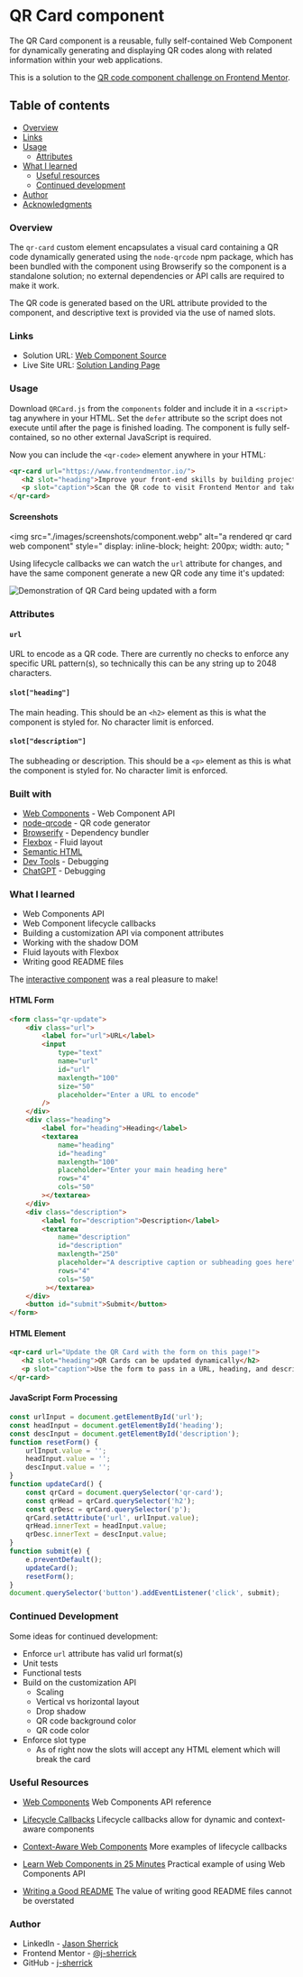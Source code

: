 # QR Card component
The QR Card component is a reusable, fully self-contained Web Component for dynamically generating and displaying QR codes along with related information within your web applications.

This is a solution to the [QR code component challenge on Frontend Mentor](https://www.frontendmentor.io/challenges/qr-code-component-iux_sIO_H).

## Table of contents

- [Overview](#overview)
- [Links](#links)
- [Usage](#usage)
  - [Attributes](#built-with)
- [What I learned](#what-i-learned)
  - [Useful resources](#useful-resources)
  - [Continued development](#continued-development)
- [Author](#author)
- [Acknowledgments](#acknowledgments)

### Overview

The `qr-card` custom element encapsulates a visual card containing a QR code dynamically generated using the `node-qrcode` npm package, which has been bundled with the component using Browserify so the component is a standalone solution; no external dependencies or API calls are required to make it work.

The QR code is generated based on the URL attribute provided to the component, and descriptive text is provided via the use of named slots.

### Links

- Solution URL: [Web Component Source](https://github.com/j-sherrick/qr-code-component/blob/main/components/QRCard-nobundle.js)
- Live Site URL: [Solution Landing Page](https://j-sherrick.github.io/qr-code-component/index.html)

### Usage

Download `QRCard.js` from the `components` folder and include it in a `<script>` tag anywhere in your HTML. Set the `defer` attribute so the script does not execute until after the page is finished loading. The component is fully self-contained, so no other external JavaScript is required.

Now you can include the `<qr-code>` element anywhere in your HTML:

```html
<qr-card url="https://www.frontendmentor.io/">
   <h2 slot="heading">Improve your front-end skills by building projects</h2>
   <p slot="caption">Scan the QR code to visit Frontend Mentor and take your coding skills to the next level</p>
</qr-card>
```

#### Screenshots

<img
  src="./images/screenshots/component.webp"
  alt="a rendered qr card web component"
  style="
    display: inline-block;
    height: 200px;
    width: auto;
  "
>

Using lifecycle callbacks we can watch the `url` attribute for changes, and have the same component generate a new QR code any time it's updated:

![Demonstration of QR Card being updated with a form](./images/screenshots/qr-interactive-750x500-5fps.gif)

### Attributes

#### `url`

URL to encode as a QR code. There are currently no checks to enforce any specific URL pattern(s), so technically this can be any string up to 2048 characters.

#### `slot["heading"]`

The main heading. This should be an `<h2>` element as this is what the component is styled for. No character limit is enforced.

#### `slot["description"]`

The subheading or description. This should be a `<p>` element as this is what the component is styled for. No character limit is enforced.

### Built with

- [Web Components](https://developer.mozilla.org/en-US/docs/Web/API/Web_components) - Web Component API
- [node-qrcode](https://www.npmjs.com/package/qrcode/) - QR code generator
- [Browserify](https://browserify.org/) - Dependency bundler
- [Flexbox](https://developer.mozilla.org/en-US/docs/Learn/CSS/CSS_layout/Flexbox) - Fluid layout
- [Semantic HTML](https://developer.mozilla.org/en-US/docs/Glossary/Semantics)
- [Dev Tools](https://developer.chrome.com/docs/devtools/) - Debugging
- [ChatGPT](https://chat.openai.com/) - Debugging

### What I learned

- Web Components API
- Web Component lifecycle callbacks
- Building a customization API via component attributes
- Working with the shadow DOM
- Fluid layouts with Flexbox
- Writing good README files

The [interactive component](https://j-sherrick.github.io/qr-code-component/interactive.html) was a real pleasure to make!

#### HTML Form
```html
<form class="qr-update">
    <div class="url">
        <label for="url">URL</label>
        <input 
            type="text"
            name="url"
            id="url" 
            maxlength="100"
            size="50"
            placeholder="Enter a URL to encode"
        />
    </div>
    <div class="heading">
        <label for="heading">Heading</label>
        <textarea 
            name="heading"
            id="heading" 
            maxlength="100"
            placeholder="Enter your main heading here"
            rows="4"
            cols="50"
        ></textarea>
    </div>
    <div class="description">
        <label for="description">Description</label>
        <textarea 
            name="description"
            id="description" 
            maxlength="250"
            placeholder="A descriptive caption or subheading goes here"
            rows="4"
            cols="50"
         ></textarea>
    </div>
    <button id="submit">Submit</button>
</form>
```

#### HTML Element
```html
<qr-card url="Update the QR Card with the form on this page!">
   <h2 slot="heading">QR Cards can be updated dynamically</h2>
   <p slot="caption">Use the form to pass in a URL, heading, and description text, and the component dynamically generates a new QR code</p>
</qr-card>
```

#### JavaScript Form Processing
```js
const urlInput = document.getElementById('url');
const headInput = document.getElementById('heading');
const descInput = document.getElementById('description');
function resetForm() {
    urlInput.value = '';
    headInput.value = '';
    descInput.value = '';
}
function updateCard() {
    const qrCard = document.querySelector('qr-card');
    const qrHead = qrCard.querySelector('h2');
    const qrDesc = qrCard.querySelector('p');
    qrCard.setAttribute('url', urlInput.value);
    qrHead.innerText = headInput.value;
    qrDesc.innerText = descInput.value;
}
function submit(e) {
    e.preventDefault();
    updateCard();
    resetForm();
}
document.querySelector('button').addEventListener('click', submit);
```

### Continued Development

Some ideas for continued development:
  - Enforce `url` attribute has valid url format(s)
  - Unit tests
  - Functional tests
  - Build on the customization API
    - Scaling
    - Vertical vs horizontal layout
    - Drop shadow
    - QR code background color
    - QR code color
  - Enforce slot type
    - As of right now the slots will accept any HTML element which will break the card
### Useful Resources

- [Web Components](https://developer.mozilla.org/en-US/docs/Web/API/Web_components)
  Web Components API reference

- [Lifecycle Callbacks](https://developer.mozilla.org/en-US/docs/Web/API/Web_components/Using_custom_elements)
  Lifecycle callbacks allow for dynamic and context-aware components

- [Context-Aware Web Components](https://css-tricks.com/context-aware-web-components/)
  More examples of lifecycle callbacks

- [Learn Web Components in 25 Minutes](https://www.youtube.com/watch?v=2I7uX8m0Ta0)
  Practical example of using Web Components API

- [Writing a Good README](https://www.freecodecamp.org/news/how-to-write-a-good-readme-file/)
  The value of writing good README files cannot be overstated

### Author

- LinkedIn - [Jason Sherrick](https://www.linkedin.com/in/jsherrick/)
- Frontend Mentor - [@j-sherrick](https://www.frontendmentor.io/profile/j-sherrick)
- GitHub - [j-sherrick](https://github.com/j-sherrick)